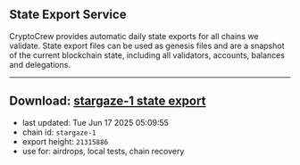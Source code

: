 ## State Export Service
CryptoCrew provides automatic daily state exports for all chains we validate. State export files can be used as genesis files and are a snapshot of the current blockchain state, including all validators, accounts, balances and delegations.

---
**Download: [stargaze-1 state export](https://dl-eu2.ccvalidators.com/SERVICE/stargaze/stargaze-1_export_21315886.json)**
---

- last updated: Tue Jun 17 2025 05:09:55
- chain id: `stargaze-1`
- export height: `21315886`
- use for: airdrops, local tests, chain recovery
